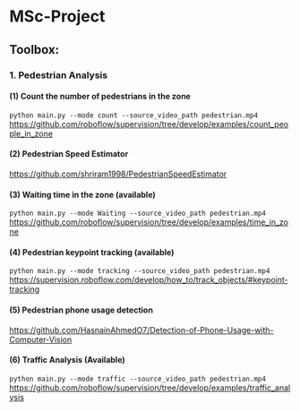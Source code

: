 # MSc-Project

## Toolbox:
### 1. Pedestrian Analysis 
#### (1) Count the number of pedestrians in the zone
`python main.py --mode count --source_video_path pedestrian.mp4`  
https://github.com/roboflow/supervision/tree/develop/examples/count_people_in_zone
#### (2) Pedestrian Speed Estimator
https://github.com/shriram1998/PedestrianSpeedEstimator
#### (3) Waiting time in the zone (available)
`python main.py --mode Waiting --source_video_path pedestrian.mp4`  
https://github.com/roboflow/supervision/tree/develop/examples/time_in_zone
#### (4) Pedestrian keypoint tracking (available)
`python main.py --mode tracking --source_video_path pedestrian.mp4`    
https://supervision.roboflow.com/develop/how_to/track_objects/#keypoint-tracking
#### (5) Pedestrian phone usage detection
https://github.com/HasnainAhmedO7/Detection-of-Phone-Usage-with-Computer-Vision
#### (6) Traffic Analysis (Available)
`python main.py --mode traffic --source_video_path pedestrian.mp4`  
https://github.com/roboflow/supervision/tree/develop/examples/traffic_analysis
